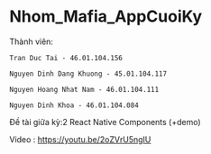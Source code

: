 # Nhom_Mafia_AppCuoiKy  
Thành viên:

    Tran Duc Tai - 46.01.104.156

    Nguyen Dinh Dang Khuong - 45.01.104.117

    Nguyen Hoang Nhat Nam - 46.01.104.111

    Nguyen Dinh Khoa - 46.01.104.084

Đề tài giữa kỳ:2 React Native Components (+demo)

Video : https://youtu.be/2oZVrU5ngIU


